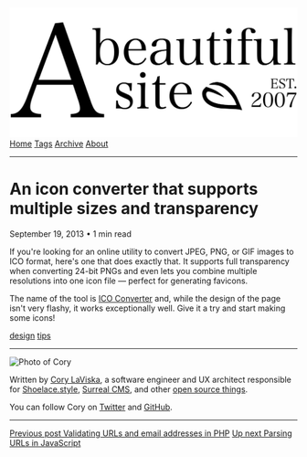 <a href="../../index.html" class="header-link"><img src="../../images/logos/wordmark.svg" alt="A Beautiful Site" class="wordmark" /></a> <a href="../../index.html" class="nav-item">Home</a> <a href="../../tags/index.html" class="nav-item">Tags</a> <a href="../index.html" class="nav-item">Archive</a> <a href="../../about/index.html" class="nav-item">About</a>

------------------------------------------------------------------------

An icon converter that supports multiple sizes and transparency
===============================================================

September 19, 2013 • 1 min read

If you're looking for an online utility to convert JPEG, PNG, or GIF images to ICO format, here's one that does exactly that. It supports full transparency when converting 24-bit PNGs and even lets you combine multiple resolutions into one icon file — perfect for generating favicons.

The name of the tool is [ICO Converter](http://www.icoconverter.com/) and, while the design of the page isn't very flashy, it works exceptionally well. Give it a try and start making some icons!

<a href="../../tags/design/index.html" class="post-tag">design</a> <a href="../../tags/tips/index.html" class="post-tag">tips</a>

------------------------------------------------------------------------

<img src="http://0.gravatar.com/avatar/bf1b3b95fd5b096a3592247c29667b33?s=512" alt="Photo of Cory" class="avatar avatar-small" />

Written by [Cory LaViska](../../index-4.html), a software engineer and UX architect responsible for [Shoelace.style](https://shoelace.style/), [Surreal CMS](https://www.surrealcms.com/), and other [open source things](https://github.com/claviska).

You can follow Cory on [Twitter](https://twitter.com/bgooonz) and [GitHub](https://github.com/claviska).

------------------------------------------------------------------------

<a href="../validating-urls-and-email-addresses-in-php/index.html" class="post-nav-previous"><span class="small">Previous post</span> Validating URLs and email addresses in PHP</a> <a href="../parsing-urls-in-javascript/index.html" class="post-nav-next"><span class="small">Up next</span> Parsing URLs in JavaScript</a>
